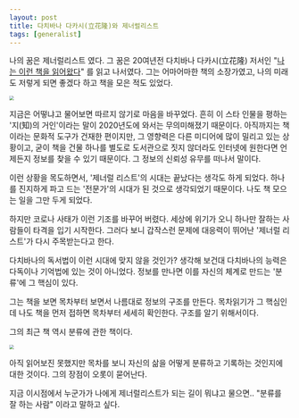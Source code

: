 ```yaml
---
layout: post
title: 다치바나 다카시(立花隆)와 제너럴리스트
tags: [generalist] 
---
```




나의 꿈은 제너럴리스트 였다. 그 꿈은 20여년전 다치바나 다카시(立花隆) 저서인 "[나는 이런 책을 읽어왔다](http://www.kyobobook.co.kr/product/detailViewKor.laf?ejkGb=KOR&mallGb=KOR&barcode=9788989722007&orderClick=LET&Kc=)" 를 읽고 나서였다. 그는 어마어마한 책의 소장가였고, 나의 미래도 저렇게 되면 좋겠다 하고 책을 모은 적도 있었다. 

<img src="https://cdn.univ20.com/wp-content/uploads/2016/04/eaf418aefb7a9c97a6abeff9e7d827a0-16.jpg" style="zoom:50%;" />

지금은 어떻냐고 물어보면 따르지 않기로 마음을 바꾸었다. 흔히 이 스타 인물을 평하는 '지(知)의 거인'이라는 말이 2020년도에 와서는 무의미해졌기 때문이다. 아직까지는 책이라는 문화적 도구가 건재한 편이지만, 그 영향력은 다른 미디어에 많이 밀리고 있는 상황이고, 굳이 책을 건물 하나를 별도로 도서관으로 짓지 않더라도 인터넷에 원한다면 언제든지 정보를 찾을 수 있기 때문이다. 그 정보의 신뢰성 유무를 떠나서 말이다. 

이런 상황을 목도하면서, '제너럴 리스트'의 시대는 끝났다는 생각도 하게 되었다. 하나를 진지하게 파고 드는 '전문가'의 시대가 된 것으로 생각되었기 때문이다. 나도 책 모으는 일을 그만 두게 되었다. 



하지만 코로나 사태가 이런 기조를 바꾸어 버렸다. 세상에 위기가 오니 하나만 잘하는 사람들이 타격을 입기 시작한다. 그러다 보니 갑작스런 문제에 대응력이 뛰어난 '제너럴 리스트'가 다시 주목받는다고 한다. 



다치바나의 독서법이 이런 시대에 맞지 않을 것인가? 생각해 보건대 다치바나의 능력은 다독이나 기억법에 있는 것이 아니었다. 정보를 만나면 이를 자신의 체계로 만드는 '분류'에 그 핵심이 있다. 

그는 책을 보면 목차부터 보면서 나름대로 정보의 구조를 만든다. 목차읽기가 그 핵심인데 나도 책을 먼저 접하면 목차부터 세세히 확인한다. 구조를 알기 위해서이다. 

그의 최근 책 역시 분류에 관한 책이다. 

<img src="http://image.kyobobook.co.kr/images/book/xlarge/080/x9788955612080.jpg" style="zoom:50%;" />

아직 읽어보진 못했지만 목차를 보니 자신의 삶을 어떻게 분류하고 기록하는 것인지에 대한 것이다. 그의 장점이 오롯이 묻어난다. 

지금 이시점에서 누군가가 나에게 제너럴리스트가 되는 길이 뭐냐고 물으면.. "분류를 잘 하는 사람" 이라고 말하고 싶다.


